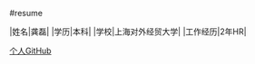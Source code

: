 #resume

|姓名|龚磊|
|学历|本科|
|学校|上海对外经贸大学|
|工作经历|2年HR|

[个人GitHub](http://monkeygray.github.io/resume)

